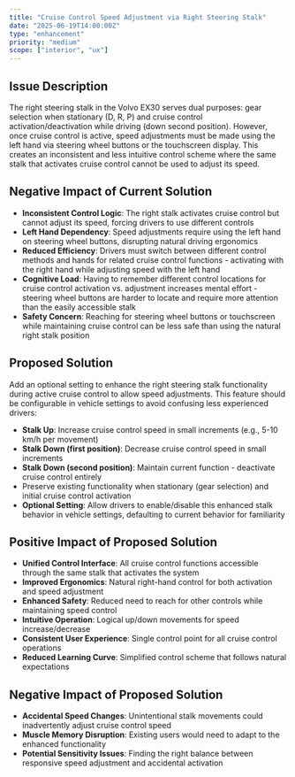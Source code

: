 ```yaml
---
title: "Cruise Control Speed Adjustment via Right Steering Stalk"
date: "2025-06-19T14:00:00Z"
type: "enhancement"
priority: "medium"
scope: ["interior", "ux"]
---
```


## Issue Description

The right steering stalk in the Volvo EX30 serves dual purposes: gear selection when stationary (D, R, P) and cruise control activation/deactivation while driving (down second position). However, once cruise control is active, speed adjustments must be made using the left hand via steering wheel buttons or the touchscreen display. This creates an inconsistent and less intuitive control scheme where the same stalk that activates cruise control cannot be used to adjust its speed.

## Negative Impact of Current Solution

- **Inconsistent Control Logic**: The right stalk activates cruise control but cannot adjust its speed, forcing drivers to use different controls
- **Left Hand Dependency**: Speed adjustments require using the left hand on steering wheel buttons, disrupting natural driving ergonomics
- **Reduced Efficiency**: Drivers must switch between different control methods and hands for related cruise control functions - activating with the right hand while adjusting speed with the left hand
- **Cognitive Load**: Having to remember different control locations for cruise control activation vs. adjustment increases mental effort - steering wheel buttons are harder to locate and require more attention than the easily accessible stalk
- **Safety Concern**: Reaching for steering wheel buttons or touchscreen while maintaining cruise control can be less safe than using the natural right stalk position

## Proposed Solution

Add an optional setting to enhance the right steering stalk functionality during active cruise control to allow speed adjustments. This feature should be configurable in vehicle settings to avoid confusing less experienced drivers:

- **Stalk Up**: Increase cruise control speed in small increments (e.g., 5-10 km/h per movement)
- **Stalk Down (first position)**: Decrease cruise control speed in small increments
- **Stalk Down (second position)**: Maintain current function - deactivate cruise control entirely
- Preserve existing functionality when stationary (gear selection) and initial cruise control activation
- **Optional Setting**: Allow drivers to enable/disable this enhanced stalk behavior in vehicle settings, defaulting to current behavior for familiarity

## Positive Impact of Proposed Solution

- **Unified Control Interface**: All cruise control functions accessible through the same stalk that activates the system
- **Improved Ergonomics**: Natural right-hand control for both activation and speed adjustment
- **Enhanced Safety**: Reduced need to reach for other controls while maintaining speed control
- **Intuitive Operation**: Logical up/down movements for speed increase/decrease
- **Consistent User Experience**: Single control point for all cruise control operations
- **Reduced Learning Curve**: Simplified control scheme that follows natural expectations

## Negative Impact of Proposed Solution

- **Accidental Speed Changes**: Unintentional stalk movements could inadvertently adjust cruise control speed
- **Muscle Memory Disruption**: Existing users would need to adapt to the enhanced functionality
- **Potential Sensitivity Issues**: Finding the right balance between responsive speed adjustment and accidental activation
